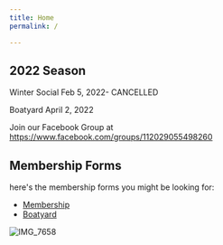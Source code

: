 ```yaml
---
title: Home
permalink: /

---
```

## 2022 Season 
Winter Social Feb 5, 2022- CANCELLED

Boatyard April 2, 2022

Join our Facebook Group at https://www.facebook.com/groups/112029055498260 


## Membership Forms
here's the membership forms you might be looking for:
- [Membership](/assets/misc-files/CCSA-Membership-2021.pdf)
- [Boatyard](/assets/misc-files/CCSA-Boatyard-2021.pdf)







![IMG_7658](https://user-images.githubusercontent.com/83256703/147415932-606119f0-eb8b-4ff5-921a-20256ba6cf6b.jpg)



